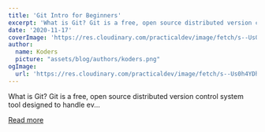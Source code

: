 ```yaml
---
title: 'Git Intro for Beginners'
excerpt: 'What is Git? Git is a free, open source distributed version control system tool designed to handle ev...'
date: '2020-11-17'
coverImage: 'https://res.cloudinary.com/practicaldev/image/fetch/s--Us0h4YDh--/c_imagga_scale,f_auto,fl_progressive,h_420,q_auto,w_1000/https://dev-to-uploads.s3.amazonaws.com/i/6f7xace6cpomfitv5mnd.jpg'
author:
  name: Koders
  picture: "assets/blog/authors/koders.png"
ogImage:
  url: 'https://res.cloudinary.com/practicaldev/image/fetch/s--Us0h4YDh--/c_imagga_scale,f_auto,fl_progressive,h_420,q_auto,w_1000/https://dev-to-uploads.s3.amazonaws.com/i/6f7xace6cpomfitv5mnd.jpg'
---
```


What is Git? Git is a free, open source distributed version control system tool designed to handle ev...

[Read more](https://dev.to/kwereutosu/git-intro-for-beginners-4pem)
